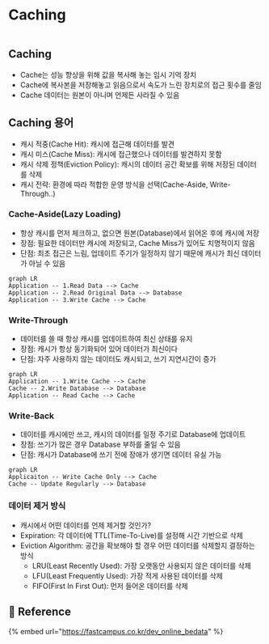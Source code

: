 # Caching

<figure><img src="https://images.unsplash.com/photo-1625315714730-d0830cd368bd?crop=entropy&#x26;cs=tinysrgb&#x26;fm=jpg&#x26;ixid=MnwxOTcwMjR8MHwxfHNlYXJjaHw3fHxDUFV8ZW58MHx8fHwxNjc0OTA2MzAz&#x26;ixlib=rb-4.0.3&#x26;q=80" alt=""><figcaption></figcaption></figure>

## Caching

* Cache는 성능 향상을 위해 값을 복사해 놓는 임시 기억 장치
* Cache에 복사본을 저장해놓고 읽음으로서 속도가 느린 장치로의 접근 횟수를 줄임
* Cache 데이터는 원본이 아니며 언제든 사라질 수 있음

## Caching 용어

* 캐시 적중(Cache Hit): 캐시에 접근해 데이터를 발견
* 캐시 미스(Cache Miss): 캐시에 접근했으나 데이터를 발견하지 못함
* 캐시 삭제 정책(Eviction Policy): 캐시의 데이터 공간 확보를 위해 저장된 데이터를 삭제
* 캐시 전략: 환경에 따라 적합한 운영 방식을 선택(Cache-Aside, Write-Through..)

### Cache-Aside(Lazy Loading)

* 항상 캐시를 먼저 체크하고, 없으면 원본(Database)에서 읽어온 후에 캐시에 저장
* 장점: 필요한 데이터만 캐시에 저장되고, Cache Miss가 있어도 치명적이지 않음
* 단점: 최초 접근은 느림, 업데이트 주기가 일정하지 않기 때문에 캐시가 최신 데이터가 아닐 수 있음

```mermaid
graph LR
Application -- 1.Read Data --> Cache
Application -- 2.Read Original Data --> Database
Application -- 3.Write Cache --> Cache

```

### Write-Through

* 데이터를 쓸 때 항상 캐시를 업데이트하여 최신 상태를 유지
* 장점: 캐시가 항상 동기화되어 있어 데이터가  최신이다
* 단점: 자주 사용하지 않는 데이터도 캐시되고, 쓰기 지연시간이 증가

```mermaid
graph LR
Application -- 1.Write Cache --> Cache
Cache -- 2.Write Database --> Database
Application -- Read Cache --> Cache
```

### Write-Back

* 데이터를 캐시에만 쓰고, 캐시의 데이터를 일정 주기로 Database에 업데이트
* 장점: 쓰기가 많은 경우 Database 부하를 줄일 수 있음
* 단점: 캐시가 Database에 쓰기 전에 장애가 생기면 데이터 유실 가능

```mermaid
graph LR
Applicaiton -- Write Cache Only --> Cache
Cache -- Update Regularly --> Database
```

### 데이터 제거 방식

* 캐시에서 어떤 데이터를 언제 제거할 것인가?
* Expiration: 각 데이터에 TTL(Time-To-Live)를 설정해 시간 기반으로 삭제
* Eviction Algorithm: 공간을 확보해야 할 경우 어떤 데이터를 삭제할지 결정하는 방식
  * LRU(Least Recently Used): 가장 오랫동안 사용되지 않은 데이터를 삭제
  * LFU(Least Frequently Used): 가장 적게 사용된 데이터를 삭제
  * FIFO(First In First Out): 먼저 들어온 데이터를 삭제

## :pencil: Reference

{% embed url="https://fastcampus.co.kr/dev_online_bedata" %}
